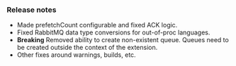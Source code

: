 ### Release notes

- Made prefetchCount configurable and fixed ACK logic.
- Fixed RabbitMQ data type conversions for out-of-proc languages.
- **Breaking** Removed ability to create non-existent queue. Queues need to be created outside the context of the extension.
- Other fixes around warnings, builds, etc.